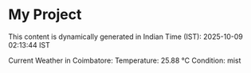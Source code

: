 # My Project

This content is dynamically generated in Indian Time (IST): 2025-10-09 02:13:44 IST


Current Weather in Coimbatore:
Temperature: 25.88 °C
Condition: mist
